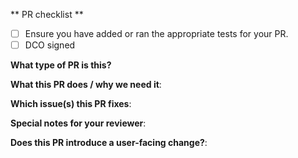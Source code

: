 <!--  Thanks for sending a pull request!  Here are some check items for you: -->

** PR checklist **

- [ ] Ensure you have added or ran the appropriate tests for your PR.
- [ ] DCO signed

**What type of PR is this?**

**What this PR does / why we need it**:

**Which issue(s) this PR fixes**:

**Special notes for your reviewer**:

**Does this PR introduce a user-facing change?**:
<!--
If no, just write "NONE" in the release-note block below.
If yes, a release note is required:
Enter your extended release note in the block below. If the PR requires additional action from users switching to the new release, include the string "action required".
-->

```release-note
```
